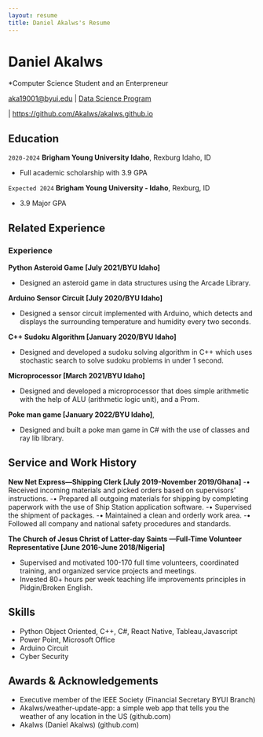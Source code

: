 ```yaml
---
layout: resume
title: Daniel Akalws's Resume
---
```

# Daniel Akalws
*Computer Science Student and an Enterpreneur

<div id="webaddress">
<a href="aka19001@byui.edu">aka19001@byui.edu</a>
| <a href="https://byuidatascience.github.io/development.html">Data Science Program</a>

| <a href="https://github.com/Akalws/akalws.github.io">https://github.com/Akalws/akalws.github.io</a>

</div>

<!-- https://www.monique.tech/the-art-of-markdown -->


## Education

`2020-2024`
__Brigham Young University Idaho__, Rexburg Idaho, ID

- Full academic scholarship with 3.9 GPA

`Expected 2024`
__Brigham Young University - Idaho__, Rexburg, ID

- 3.9 Major GPA


## Related Experience

### Experience

__Python Asteroid Game [July 2021/BYU Idaho]__

- Designed an asteroid game in data structures using the Arcade Library.

__Arduino Sensor Circuit [July 2020/BYU Idaho]__

- Designed a sensor circuit implemented with Arduino, which detects and displays the surrounding temperature and humidity every two seconds.

__C++ Sudoku Algorithm [January 2020/BYU Idaho]__

- Designed and developed a sudoku solving algorithm in C++ which uses stochastic search to solve sudoku problems in under 1 second. 

__Microprocessor [March 2021/BYU Idaho]__

- Designed and developed a microprocessor that does simple arithmetic with the help of ALU (arithmetic logic unit), and a Prom.

__Poke man game [January 2022/BYU Idaho]__, 

- Designed and built a poke man game in C# with the use of classes and ray lib library.


## Service and Work History

__New Net Express—Shipping Clerk [July 2019-November 2019/Ghana]__
-•	Received incoming materials and picked orders based on supervisors’ instructions.
-•	Prepared all outgoing materials for shipping by completing paperwork with the use of Ship Station application software.
-•	Supervised the shipment of packages.
-•	Maintained a clean and orderly work area.
-•	Followed all company and national safety procedures and standards.

__The Church of Jesus Christ of Latter-day Saints —Full-Time Volunteer Representative [June 2016-June 2018/Nigeria]__
- Supervised and motivated 100-170 full time volunteers, coordinated training, and organized service projects and meetings.
- Invested 80+ hours per week teaching life improvements principles in Pidgin/Broken English.

## Skills
- Python Object Oriented, C++, C#, React Native, Tableau,Javascript
- Power Point, Microsoft Office
- Arduino Circuit
- Cyber Security

## Awards & Acknowledgements
- Executive member of the IEEE Society (Financial Secretary BYUI Branch)
- Akalws/weather-update-app: a simple web app that tells you the weather of any location in the US (github.com)
- Akalws (Daniel Akalws) (github.com)


<!-- ### Footer

Last updated: December 2022 -->


